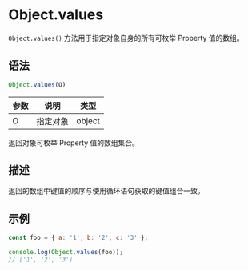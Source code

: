 # Object.values

`Object.values()` 方法用于指定对象自身的所有可枚举 Property 值的数组。

## 语法

```js
Object.values(O)
```

| 参数 | 说明     | 类型   |
| ---- | -------- | ------ |
| O    | 指定对象 | object |

返回对象可枚举 Property 值的数组集合。

## 描述

返回的数组中键值的顺序与使用循环语句获取的键值组合一致。

## 示例

```js
const foo = { a: '1', b: '2', c: '3' };

console.log(Object.values(foo));
// ['1', '2', '3']
```
